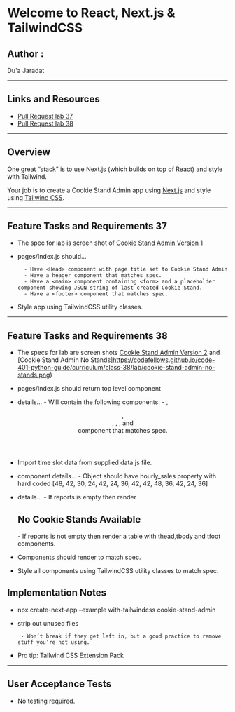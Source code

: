 # Welcome to React, Next.js & TailwindCSS

## Author : 

Du'a Jaradat

---

## Links and Resources

- [Pull Request lab 37](https://github.com/duajaradat/cookie-stand-admin/pull/1)
- [Pull Request lab 38](https://github.com/duajaradat/cookie-stand-admin/pull/2)
---

## Overview

One great “stack” is to use Next.js (which builds on top of React) and style with Tailwind.

Your job is to create a Cookie Stand Admin app using [Next.js](https://nextjs.org/) and style using [Tailwind CSS](https://tailwindcss.com/).

---
## Feature Tasks and Requirements 37 

 - The spec for lab is screen shot of [Cookie Stand Admin Version 1](https://codefellows.github.io/code-401-python-guide/curriculum/class-37/lab/cookie-stand-admin-version-1.png)

 - pages/Index.js should…

         - Have <Head> component with page title set to Cookie Stand Admin
         - Have a header component that matches spec.
         - Have a <main> component containing <form> and a placeholder component showing JSON string of last created Cookie Stand.
         - Have a <footer> component that matches spec.  

 - Style app using TailwindCSS utility classes.              
---
## Feature Tasks and Requirements 38
 - The specs for lab are screen shots [Cookie Stand Admin Version 2](https://codefellows.github.io/code-401-python-guide/curriculum/class-38/lab/cookie-stand-admin-version-2.png) and [Cookie Stand Admin No Stands]https://codefellows.github.io/code-401-python-guide/curriculum/class-38/lab/cookie-stand-admin-no-stands.png)

 - pages/Index.js should return top level component <CookieStandAdmin>
 - <CookieStandAdmin> details…
         - Will contain the following components:
                 - <Head>, <Header>, <main>, <CreateForm>, <ReportTable>, and<Footer> component that matches spec.
 - Import time slot data from supplied data.js file.
 - <CreateForm> component details…
         - Object should have hourly_sales property with hard coded [48, 42, 30, 24, 42, 24, 36, 42, 42, 48, 36, 42, 24, 36]
 - <ReportTable> details…
         - If reports is empty then render <h2>No Cookie Stands Available</h2>
         - If reports is not empty then render a table with thead,tbody and tfoot components.
 - Components should render to match spec.
 - Style all components using TailwindCSS utility classes to match spec.

## Implementation Notes

 - npx create-next-app –example with-tailwindcss cookie-stand-admin
         
 - strip out unused files

        - Won’t break if they get left in, but a good practice to remove stuff you’re not using.

 - Pro tip: Tailwind CSS Extension Pack

--- 

## User Acceptance Tests

 - No testing required.


